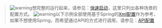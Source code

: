 > ![warning](../sources/images/check.gif)想完整的运行起来，请参见：[快速启动](quickstart.md)，这里只列出各种场景的配置方式。
> ![warning](../sources/images/check.gif)以下示例全部使用基于Spring的[Xml配置](../configuration/xml.md)作为参考，如果不想使用Spring，而希望通过API的方式进行调用，请参见：[API配置](../configuration/api.md)